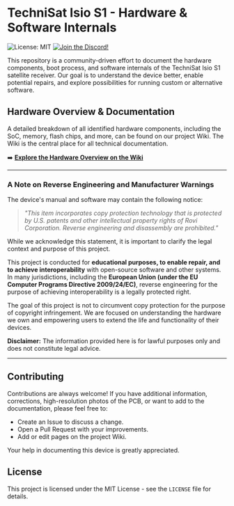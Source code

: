 # TechniSat Isio S1 - Hardware & Software Internals

![License: MIT](https://img.shields.io/badge/License-MIT-blue.svg)
[![Join the Discord!](https://img.shields.io/discord/1390709217333219452?logo=discord&label=Discord&color=5865F2
)](https://discord.gg/hGZF3Z63nD)

This repository is a community-driven effort to document the hardware components, boot process, and software internals of the TechniSat Isio S1 satellite receiver. Our goal is to understand the device better, enable potential repairs, and explore possibilities for running custom or alternative software.

## Hardware Overview & Documentation

A detailed breakdown of all identified hardware components, including the SoC, memory, flash chips, and more, can be found on our project Wiki. The Wiki is the central place for all technical documentation.

➡️ **[Explore the Hardware Overview on the Wiki](https://github.com/MaizeShark/TechniSat-S1/wiki/Hardware-Overview)**

---

### A Note on Reverse Engineering and Manufacturer Warnings

The device's manual and software may contain the following notice:

> _"This item incorporates copy protection technology that is protected by U.S. patents and other intellectual property rights of Rovi Corporation. Reverse engineering and disassembly are prohibited."_

While we acknowledge this statement, it is important to clarify the legal context and purpose of this project.

This project is conducted for **educational purposes, to enable repair, and to achieve interoperability** with open-source software and other systems. In many jurisdictions, including the **European Union (under the EU Computer Programs Directive 2009/24/EC)**, reverse engineering for the purpose of achieving interoperability is a legally protected right.

The goal of this project is not to circumvent copy protection for the purpose of copyright infringement. We are focused on understanding the hardware we own and empowering users to extend the life and functionality of their devices.

**Disclaimer:** The information provided here is for lawful purposes only and does not constitute legal advice.

---

## Contributing

Contributions are always welcome! If you have additional information, corrections, high-resolution photos of the PCB, or want to add to the documentation, please feel free to:

-   Create an Issue to discuss a change.
-   Open a Pull Request with your improvements.
-   Add or edit pages on the project Wiki.

Your help in documenting this device is greatly appreciated.

## License

This project is licensed under the MIT License - see the `LICENSE` file for details.

